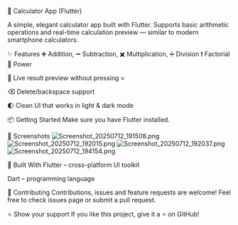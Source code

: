 📱 Calculator App (Flutter)

A simple, elegant calculator app built with Flutter.
Supports basic arithmetic operations and real-time calculation preview — similar to modern smartphone calculators.

✨ Features
➕ Addition, ➖ Subtraction, ✖️ Multiplication, ➗ Division ❗ Factorial 🔼 Power

🔄 Live result preview without pressing =

⌫ Delete/backspace support

🌓 Clean UI that works in light & dark mode

📦 Getting Started
Make sure you have Flutter installed.

📸 Screenshots
![Screenshot_20250712_191508.png](screenshots/Screenshot_20250712_191508.png)
![Screenshot_20250712_192015.png](screenshots/Screenshot_20250712_192015.png)
![Screenshot_20250712_192037.png](screenshots/Screenshot_20250712_192037.png)
![Screenshot_20250712_194154.png](screenshots/Screenshot_20250712_194154.png)


🚀 Built With
Flutter – cross-platform UI toolkit

Dart – programming language

🤝 Contributing
Contributions, issues and feature requests are welcome!
Feel free to check issues page or submit a pull request.

⭐️ Show your support
If you like this project, give it a ⭐️ on GitHub!
